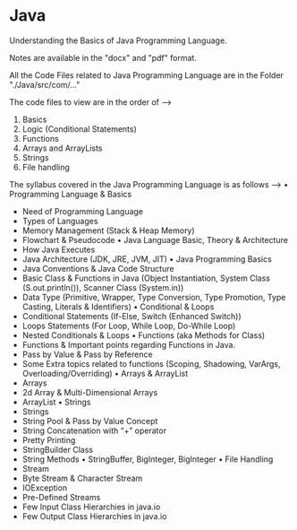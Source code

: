 # Java
Understanding the Basics of Java Programming Language. 

Notes are available in the "docx" and "pdf" format.

All the Code Files related to Java Programming Language are in the Folder "./Java/src/com/..."

The code files to view are in the order of -->
  1. Basics
  2. Logic (Conditional Statements)
  3. Functions
  4. Arrays and ArrayLists
  5. Strings
  6. File handling


The syllabus covered in the Java Programming Language is as follows -->
•	Programming Language & Basics
  -	Need of Programming Language
  -	Types of Languages 
  -	Memory Management (Stack & Heap Memory)
  -	Flowchart & Pseudocode
•	Java Language Basic, Theory & Architecture
  -	How Java Executes
  -	Java Architecture (JDK, JRE, JVM, JIT)
•	Java Programming Basics
  -	Java Conventions & Java Code Structure
  -	Basic Class & Functions in Java (Object Instantiation, System Class (S.out.println()), Scanner Class (System.in))
  -	Data Type (Primitive, Wrapper, Type Conversion, Type Promotion, Type Casting, Literals & Identifiers)
•	Conditional & Loops
  -	Conditional Statements (If-Else, Switch (Enhanced Switch))
  -	Loops Statements (For Loop, While Loop, Do-While Loop)
  -	Nested Conditionals & Loops
•	Functions (aka Methods for Class)
  -	Functions & Important points regarding Functions in Java.
  -	Pass by Value & Pass by Reference
  -	Some Extra topics related to functions (Scoping, Shadowing, VarArgs, Overloading/Overriding)
•	Arrays & ArrayList
  -	Arrays
  -	2d Array & Multi-Dimensional Arrays
  -	ArrayList
•	Strings
  -	Strings
  -	String Pool & Pass by Value Concept
  -	String Concatenation with “+” operator
  -	Pretty Printing
  -	StringBuilder Class
  -	String Methods
•	StringBuffer, BigInteger, BigInteger
•	File Handling
  -	Stream
  -	Byte Stream & Character Stream
  -	IOException
  -	Pre-Defined Streams
  -	Few Input Class Hierarchies in java.io
  -	Few Output Class Hierarchies in java.io
